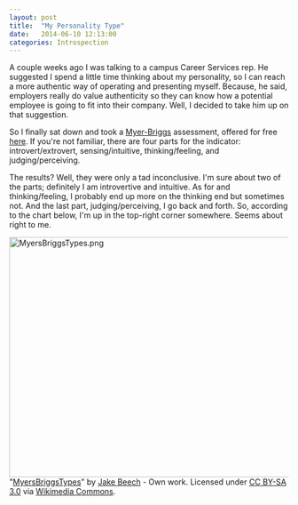 ```yaml
---
layout: post
title:  "My Personality Type"
date:   2014-06-10 12:13:00
categories: Introspection
---
```


A couple weeks ago I was talking to a campus Career Services rep. He suggested I spend a little time thinking about my personality, so I can reach a more authentic way of operating and presenting myself. Because, he said, employers really do value authenticity so they can know how a potential employee is going to fit into their company. Well, I decided to take him up on that suggestion.
<!--more-->

So I finally sat down and took a [Myer-Briggs](https://en.wikipedia.org/wiki/Myers-Briggs_Type_Indicator) assessment, offered for free [here](http://www.personalitypathways.com/type_inventory.html). If you're not familiar, there are four parts for the indicator: introvert/extrovert, sensing/intuitive, thinking/feeling, and judging/perceiving.

The results? Well, they were only a tad inconclusive. I'm sure about two of the parts; definitely I am introvertive and intuitive. As for and thinking/feeling, I probably end up more on the thinking end but sometimes not. And the last part, judging/perceiving, I go back and forth. So, according to the chart below, I'm up in the top-right corner somewhere. Seems about right to me.

<p><a href="https://commons.wikimedia.org/wiki/File:MyersBriggsTypes.png#mediaviewer/File:MyersBriggsTypes.png"><img alt="MyersBriggsTypes.png" src="https://upload.wikimedia.org/wikipedia/commons/1/1f/MyersBriggsTypes.png" height="432" width="768"></a><br>"<a href="https://commons.wikimedia.org/wiki/File:MyersBriggsTypes.png#mediaviewer/File:MyersBriggsTypes.png">MyersBriggsTypes</a>" by <a href="//commons.wikimedia.org/wiki/User:JakeBeech" title="User:JakeBeech">Jake Beech</a> - <span class="int-own-work">Own work</span>. Licensed under <a title="Creative Commons Attribution-Share Alike 3.0" href="http://creativecommons.org/licenses/by-sa/3.0">CC BY-SA 3.0</a> via <a href="//commons.wikimedia.org/wiki/">Wikimedia Commons</a>.</p>
